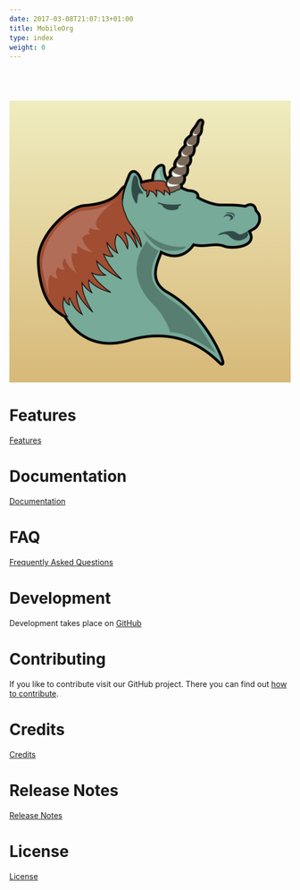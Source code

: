 ```yaml
---
date: 2017-03-08T21:07:13+01:00
title: MobileOrg
type: index
weight: 0
---
```



<a href="https://itunes.apple.com/us/app/mobileorg/id634225528?mt=8" style="display:inline-block;overflow:hidden;background:url(//linkmaker.itunes.apple.com/assets/shared/badges/en-us/appstore-lrg.svg) no-repeat;width:135px;height:40px;background-size:contain;"></a>

![MobileOrg for iOS](img/logo.png)

# Features

 [Features](/features)
 
# Documentation 

 [Documentation](/documentation)

# FAQ

 [Frequently Asked Questions](/faq)

# Development

Development takes place on
[GitHub](https://github.com/MobileOrg/mobileorg)

# Contributing

If you like to contribute visit our GitHub project. There you can find
out
[how to contribute](https://github.com/MobileOrg/mobileorg#contributing).

# Credits 

 [Credits](credits/)
 
# Release Notes

 [Release Notes](release-notes/)
 
# License

 [License](license/)

 
